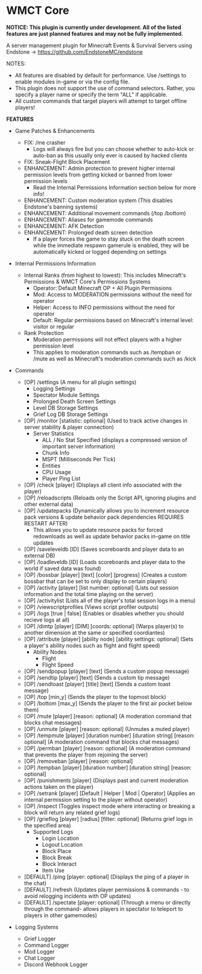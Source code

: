 # WMCT Core

**NOTICE: This plugin is currently under development. All of the listed features are just planned features and may not be fully implemented.**

A server management plugin for Minecraft Events & Survival Servers using Endstone -> https://github.com/EndstoneMC/endstone

NOTES: 
- All features are disabled by default for performance. Use /settings to enable modules in-game or via the config file.
- This plugin does not support the use of command selectors. Rather, you specify a player name or specify the term "ALL" if applicable.
- All custom commands that target players will attempt to target offline players!

**FEATURES**
- Game Patches & Enhancements
  - FIX: /me crasher
    - Logs will always fire but you can choose whether to auto-kick or auto-ban as this usually only ever is caused by hacked clients
  - FIX: Sneak-Flight Block Placement
  - ENHANCEMENT: Admin protection to prevent higher internal permission levels from getting kicked or banned from lower permission levels
    - Read the Internal Permissions Information section below for more info!
  - ENHANCEMENT: Custom moderation system (This disables Endstone's banning systems)
  - ENHANCEMENT: Additional movement commands (/top /bottom)
  - ENHANCEMENT: Aliases for gamemode commands
  - ENHANCEMENT: AFK Detection
  - ENHANCEMENT: Prolonged death screen detection
    - If a player forces the game to stay stuck on the death screen while the immediate respawn gamerule is enabled, they will be automatically kicked or logged depending on settings

- Internal Permissions Information
  - Internal Ranks (from highest to lowest): This includes Minecraft's Permissions & WMCT Core's Permissions Systems
    - Operator: Default Minecraft OP + All Plugin Permissions
    - Mod: Access to MODERATION permissions without the need for operator
    - Helper: Access to INFO permissions without the need for operator
    - Default: Regular permissions based on Minecraft's internal level: visitor or regular
  - Rank Protection
    - Moderation permissions will not effect players with a higher permission level
    - This applies to moderation commands such as /tempban or /mute as well as Minecraft's moderation commands such as /kick 
  
- Commands
  - [OP] /settings (A menu for all plugin settings)
    - Logging Settings
    - Spectator Module Settings
    - Prolonged Death Screen Settings
    - Level DB Storage Settings
    - Grief Log DB Storage Settings
  - [OP] /monitor [statistic: optional] (Used to track active changes in server stability & player connection)
    - Server Statistics
      - ALL / No Stat Specified (displays a compressed version of important server information)
      - Chunk Info
      - MSPT (Milliseconds Per Tick)
      - Entities
      - CPU Usage
      - Player Ping List
  - [OP] /check [player] (Displays all client info associated with the player)
  - [OP] /reloadscripts (Reloads only the Script API, ignoring plugins and other external data)
  - [OP] /updatepacks (Dynamically allows you to increment resource pack versions & update behavior pack dependencies REQUIRES RESTART AFTER)
    - This allows you to update resource packs for forced redownloads as well as update behavior packs in-game on title updates
  - [OP] /saveleveldb [ID] (Saves scoreboards and player data to an external DB)
  - [OP] /loadleveldb [ID] (Loads scoreboards and player data to the world if saved data was found)
  - [OP] /bossbar [player] [text] [color] [progress] (Creates a custom bossbar that can be set to only display to certain players)
  - [OP] /activity [player] [list number: optional] (Lists out session information and the total time playing on the server)
  - [OP] /activitylist (Lists all of the player's total session logs in a menu)
  - [OP] /viewscriptprofiles (Views script profiler outputs)
  - [OP] /logs [true | false] (Enables or disables whether you should recieve logs at all)
  - [OP] /dimtp [player] [DIM] [coords: optional] (Warps player(s) to another dimension at the same or specified coordiantes)
  - [OP] /attribute [player] [ability node] [ability settings: optional] (Sets a player's ability nodes such as flight and flight speed) 
    - Ability Nodes
      - Flight
      - Flight Speed
  - [OP] /sendpopup [player] [text] (Sends a custom popup message)
  - [OP] /sendtip [player] [text] (Sends a custom tip message)
  - [OP] /sendtoast [player] [title] [text] (Sends a custom toast message)
  - [OP] /top [min_y] (Sends the player to the topmost block)
  - [OP] /bottom [max_y] (Sends the player to the first air pocket below them)
  - [OP] /mute [player] [reason: optional] (A moderation command that blocks chat messages)
  - [OP] /unmute [player] [reason: optional] (Unmutes a muted player)
  - [OP] /tempmute [player] [duration number] [duration string] [reason: optional] (A moderation command that blocks chat messages)
  - [OP] /permban [player] [reason: optional] (A moderation command that prevents the player from rejoining the server)
  - [OP] /removeban [player] [reason: optional]
  - [OP] /tempban [player] [duration number] [duration string] [reason: optional]
  - [OP] /punishments [player] (Displays past and current moderation actions taken on the player)
  - [OP] /setrank [player] [Default | Helper | Mod | Operator] (Applies an internal permission setting to the player without operator)
  - [OP] /inspect (Toggles inspect mode where interacting or breaking a block will return any related grief logs)
  - [OP] /grieflog [player] [radius] [filter: optional] (Returns grief logs in the specified area)
    - Supported Logs
      - Login Location
      - Logout Location
      - Block Place
      - Block Break
      - Block Interact
      - Item Use
  - [DEFAULT] /ping [player: optional] (Displays the ping of a player in the chat)
  - [DEFAULT] /refresh (Updates player permissions & commands - to avoid relogging incidents with OP updates)
  - [DEFAULT] /spectate [player: optional] (Through a menu or directly through the command- allows players in spectator to teleport to players in other gamemodes)  

- Logging Systems
  - Grief Logger
  - Command Logger
  - Mod Logger
  - Chat Logger
  - Discord Webhook Logger
